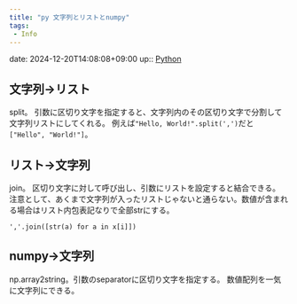 ```yaml
---
title: "py 文字列とリストとnumpy"
tags:
 - Info
---
```


date: 2024-12-20T14:08:08+09:00
up:: [Python](../Bar/Program/Python.md)

## 文字列→リスト
split。
引数に区切り文字を指定すると、文字列内のその区切り文字で分割して文字列リストにしてくれる。
例えば`"Hello, World!".split(',')`だと`["Hello", "World!"]`。

## リスト→文字列
join。
区切り文字に対して呼び出し、引数にリストを設定すると結合できる。
注意として、あくまで文字列が入ったリストじゃないと通らない。数値が含まれる場合はリスト内包表記なりで全部strにする。

`','.join([str(a) for a in x[i]])`

## numpy→文字列
np.array2string。引数のseparatorに区切り文字を指定する。
数値配列を一気に文字列にできる。